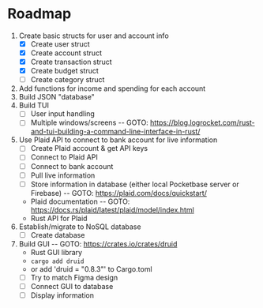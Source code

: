 # Roadmap
1. Create basic structs for user and account info
   - [x] Create user struct
   - [x] Create account struct
   - [x] Create transaction struct
   - [x] Create budget struct
   - [ ] Create category struct
2. Add functions for income and spending for each account
3. Build JSON "database"
4. Build TUI
   - [ ] User input handling
   - [ ] Multiple windows/screens
   -- GOTO: https://blog.logrocket.com/rust-and-tui-building-a-command-line-interface-in-rust/
5. Use Plaid API to connect to bank account for live information
   - [ ] Create Plaid account & get API keys
   - [ ] Connect to Plaid API
   - [ ] Connect to bank account
   - [ ] Pull live information
   - [ ] Store information in database (either local Pocketbase server or Firebase)
   -- GOTO: https://plaid.com/docs/quickstart/
    + Plaid documentation
   -- GOTO: https://docs.rs/plaid/latest/plaid/model/index.html
    + Rust API for Plaid 
6. Establish/migrate to NoSQL database
      - [ ] Create database
7. Build GUI
   -- GOTO: https://crates.io/crates/druid
      + Rust GUI library
      + `cargo add druid`
      + or add 'druid = "0.8.3"' to Cargo.toml
   - [ ] Try to match Figma design
   - [ ] Connect GUI to database
   - [ ] Display information
